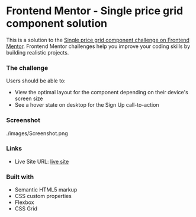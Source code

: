 # Frontend Mentor - Single price grid component solution

This is a solution to the [Single price grid component challenge on Frontend Mentor](https://www.frontendmentor.io/challenges/single-price-grid-component-5ce41129d0ff452fec5abbbc). Frontend Mentor challenges help you improve your coding skills by building realistic projects. 

### The challenge

Users should be able to:

- View the optimal layout for the component depending on their device's screen size
- See a hover state on desktop for the Sign Up call-to-action

### Screenshot

./images/Screenshot.png

### Links

- Live Site URL: [live site](http://devendrapatidar.me/single-price-grid-component/)

### Built with

- Semantic HTML5 markup
- CSS custom properties
- Flexbox
- CSS Grid

